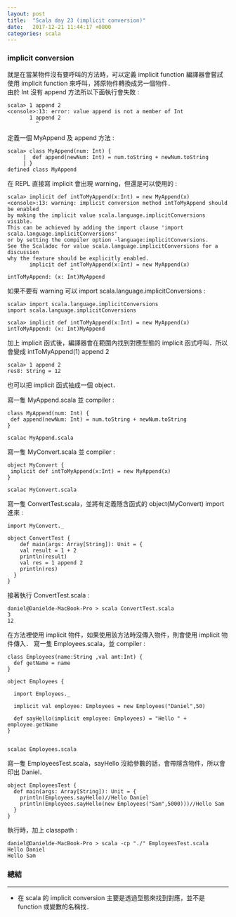 ```yaml
---
layout: post
title:  "Scala day 23 (implicit conversion)"
date:   2017-12-21 11:44:17 +0800
categories: scala
---
```


### implicit conversion
就是在當某物件沒有要呼叫的方法時，可以定義 implicit function 編譯器會嘗試使用 implicit function 來呼叫，將原物件轉換成另一個物件．  
由於 Int 沒有 append 方法所以下面執行會失敗 : 

```console
scala> 1 append 2
<console>:13: error: value append is not a member of Int
       1 append 2
         ^
```
定義一個 MyAppend 及 append 方法 : 

```console
scala> class MyAppend(num: Int) {
     |  def append(newNum: Int) = num.toString + newNum.toString
     | }
defined class MyAppend
```
在 REPL 直接寫 implicit 會出現 warning，但還是可以使用的 : 

```console
scala> implicit def intToMyAppend(x:Int) = new MyAppend(x)
<console>:13: warning: implicit conversion method intToMyAppend should be enabled
by making the implicit value scala.language.implicitConversions visible.
This can be achieved by adding the import clause 'import scala.language.implicitConversions'
or by setting the compiler option -language:implicitConversions.
See the Scaladoc for value scala.language.implicitConversions for a discussion
why the feature should be explicitly enabled.
       implicit def intToMyAppend(x:Int) = new MyAppend(x)
                    ^
intToMyAppend: (x: Int)MyAppend
```
如果不要有 warning 可以 import scala.language.implicitConversions :  

```console
scala> import scala.language.implicitConversions
import scala.language.implicitConversions

scala> implicit def intToMyAppend(x:Int) = new MyAppend(x)
intToMyAppend: (x: Int)MyAppend
```
加上 implicit 函式後，編譯器會在範圍內找到對應型態的 implicit 函式呼叫．所以會變成 intToMyAppend(1) append 2

```console
scala> 1 append 2
res8: String = 12
```
也可以把 implicit 函式抽成一個 object．

寫一隻 MyAppend.scala 並 compiler :

```console
class MyAppend(num: Int) {
 def append(newNum: Int) = num.toString + newNum.toString
}

scalac MyAppend.scala
```

寫一隻 MyConvert.scala 並 compiler : 

```console
object MyConvert {
 implicit def intToMyAppend(x:Int) = new MyAppend(x)
}

scalac MyConvert.scala
```
寫一隻 ConvertTest.scala，並將有定義隱含函式的 object(MyConvert) import 進來 : 

```console
import MyConvert._

object ConvertTest {
    def main(args: Array[String]): Unit = {
    val result = 1 + 2
    println(result)
    val res = 1 append 2
    println(res)
  }
}
```
接著執行 ConvertTest.scala : 

```console
daniel@Danielde-MacBook-Pro > scala ConvertTest.scala
3
12
```
在方法裡使用 implicit 物件，如果使用該方法時沒傳入物件，則會使用 implicit 物件傳入．
寫一隻 Employees.scala，並 compiler : 

```console
class Employees(name:String ,val amt:Int) {
  def getName = name
}

object Employees {

  import Employees._

  implicit val employee: Employees = new Employees("Daniel",50)

  def sayHello(implicit employee: Employees) = "Hello " + employee.getName
}


scalac Employees.scala
```
寫一隻 EmployeesTest.scala，sayHello 沒給參數的話，會帶隱含物件，所以會印出 Daniel．

```console
object EmployeesTest {
  def main(args: Array[String]): Unit = {
    println(Employees.sayHello)//Hello Daniel
    println(Employees.sayHello(new Employees("Sam",5000)))//Hello Sam
  }
}
```
執行時，加上 classpath : 

```console
daniel@Danielde-MacBook-Pro > scala -cp "./" EmployeesTest.scala
Hello Daniel
Hello Sam
```

### 總結
- - -
* 在 scala 的 implicit conversion 主要是透過型態來找到對應，並不是 function 或變數的名稱找．


